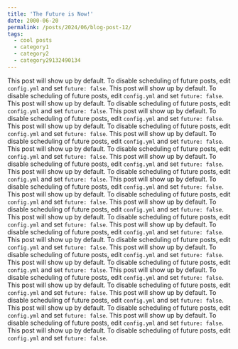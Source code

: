 ```yaml
---
title: 'The Future is Now!'
date: 2000-06-20
permalink: /posts/2024/06/blog-post-12/
tags:
  - cool posts
  - category1
  - category2
  - category29132490134
---
```


This post will show up by default. To disable scheduling of future posts, edit `config.yml` and set `future: false`. 
This post will show up by default. To disable scheduling of future posts, edit `config.yml` and set `future: false`. 
This post will show up by default. To disable scheduling of future posts, edit `config.yml` and set `future: false`. 
This post will show up by default. To disable scheduling of future posts, edit `config.yml` and set `future: false`. 
This post will show up by default. To disable scheduling of future posts, edit `config.yml` and set `future: false`. 
This post will show up by default. To disable scheduling of future posts, edit `config.yml` and set `future: false`. 
This post will show up by default. To disable scheduling of future posts, edit `config.yml` and set `future: false`. 
This post will show up by default. To disable scheduling of future posts, edit `config.yml` and set `future: false`. 
This post will show up by default. To disable scheduling of future posts, edit `config.yml` and set `future: false`. 
This post will show up by default. To disable scheduling of future posts, edit `config.yml` and set `future: false`. 
This post will show up by default. To disable scheduling of future posts, edit `config.yml` and set `future: false`. 
This post will show up by default. To disable scheduling of future posts, edit `config.yml` and set `future: false`. 
This post will show up by default. To disable scheduling of future posts, edit `config.yml` and set `future: false`. 
This post will show up by default. To disable scheduling of future posts, edit `config.yml` and set `future: false`. 
This post will show up by default. To disable scheduling of future posts, edit `config.yml` and set `future: false`. 
This post will show up by default. To disable scheduling of future posts, edit `config.yml` and set `future: false`. 
This post will show up by default. To disable scheduling of future posts, edit `config.yml` and set `future: false`. 
This post will show up by default. To disable scheduling of future posts, edit `config.yml` and set `future: false`. 
This post will show up by default. To disable scheduling of future posts, edit `config.yml` and set `future: false`. 
This post will show up by default. To disable scheduling of future posts, edit `config.yml` and set `future: false`. 
This post will show up by default. To disable scheduling of future posts, edit `config.yml` and set `future: false`. 
This post will show up by default. To disable scheduling of future posts, edit `config.yml` and set `future: false`. 
This post will show up by default. To disable scheduling of future posts, edit `config.yml` and set `future: false`. 
